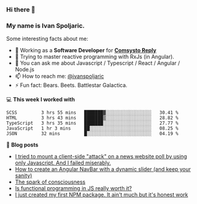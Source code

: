 ### Hi there 👋 

### My name is Ivan Spoljaric.

Some interesting facts about me:

- 🔭 Working as a **Software Developer** for **[Comsysto Reply](https://comsystoreply.de/)**
- 🌱 Trying to master reactive programming with RxJs (in Angular).
- 💬 You can ask me about Javascript / Typescript / React / Angular / Node.js 
- 📫 How to reach me: [@ivanspoljaric](https://www.linkedin.com/in/ivan-špoljarić-2206a184)
- ⚡ Fun fact: Bears. Beets. Battlestar Galactica.

💻 **This week I worked with**
<!--START_SECTION:waka-->
```text
SCSS         3 hrs 55 mins   ███████▓░░░░░░░░░░░░░░░░░   30.41 % 
HTML         3 hrs 43 mins   ███████▒░░░░░░░░░░░░░░░░░   28.82 % 
TypeScript   3 hrs 35 mins   ███████░░░░░░░░░░░░░░░░░░   27.77 % 
JavaScript   1 hr 3 mins     ██░░░░░░░░░░░░░░░░░░░░░░░   08.25 % 
JSON         32 mins         █░░░░░░░░░░░░░░░░░░░░░░░░   04.19 % 
```
<!--END_SECTION:waka-->

📕 **Blog posts**
<!-- BLOG-POST-LIST:START -->
- [I tried to mount a client-side "attack" on a news website poll by using only Javascript. And I failed miserably.](https://dev.to/ispoljari/i-tried-to-mount-a-client-side-attack-on-a-news-website-poll-by-using-only-javascript-and-i-failed-miserably-1ebf)
- [How to create an Angular NavBar with a dynamic slider (and keep your sanity)](https://dev.to/ispoljari/one-must-imagine-people-who-work-with-angular-happy-or-how-to-create-a-navbar-with-a-dynamic-slider-and-keep-your-sanity-3la)
- [The spark of consciousness](https://ivanspoljaric22.medium.com/the-spark-of-consciousness-30bebdd2bba8?source=rss-3d2bb20c836------2)
- [Is functional programming in JS really worth it?](https://dev.to/ispoljari/is-functional-programming-in-js-really-worth-it-34cf)
- [I just created my first NPM package. It ain't much but it's honest work](https://dev.to/ispoljari/i-just-created-my-first-npm-package-it-ain-t-much-but-it-s-honest-work-5h94)
<!-- BLOG-POST-LIST:END -->
